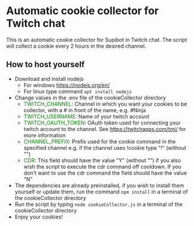 # Automatic cookie collector for Twitch chat
This is an automatic cookie collector for Supibot in Twitch chat. The script will collect a cookie every 2 hours in the desired channel.
## How to host yourself
- Download and install nodejs
    - For windows https://nodejs.org/en/
    - For linux type command ```apt install nodejs```
- Change values in the .env file of the cookieCollector directory
    - <span style="color:green">TWITCH_CHANNEL</span>: Channel in which you want your cookies to be collector, with a # in front of the name, e.g. #Ninja
    - <span style="color:green">TWITCH_USERNAME</span>: Name of your twitch account
    - <span style="color:green">TWITCH_OAUTH_TOKEN</span>: OAuth token used for connecting your twitch account to the channel. See https://twitchapps.com/tmi/ for more information
    - <span style="color:green">CHANNEL_PREFIX</span>: Prefix used for the cookie command in the specified channel e.g. if the channel uses !cookie type "!" (without "")
    - <span style="color:green">CDR</span>: This field should have the value "Y" (without "") if you also wish the script to execute the cdr command off cooldown. If you don't want to use the cdr command the field should have the value "N"
- The dependencies are already preinstalled, if you wish to install them yourself or update them, run the command ```npm install``` in a terminal of the cookieCollector directory
- Run the script by typing ```node cookieCollector.js``` in a terminal of the cookieCollector directory
- Enjoy your cookies!
